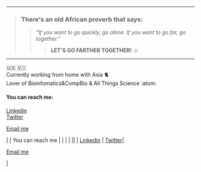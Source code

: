 

<!--
**KwameForbes/KwameForbes** is a ✨ _special_ ✨ repository because its `README.md` (this file) appears on your GitHub profile.

Here are some ideas to get you started:

- 🔭 I’m currently working on ...
- 🌱 I’m currently learning ...
- 👯 I’m looking to collaborate on ...
- 🤔 I’m looking for help with ...
- 💬 Ask me about ...
- 📫 How to reach me: ...
- 😄 Pronouns: ...
- ⚡ Fun fact: ...
-->
_____
>### **There's an old African proverb that says:**<br>
>>*“If you want to go quickly, go alone. If you want to go far, go together.”*<br>
>>>**LET'S GO FARTHER TOGETHER!** :relaxed:<br>
_____

:us: :us_virgin_islands:<br>Currently working from home with Asia :cat2: <br>Lover of Bioinfomatics&CompBio & All Things Science :atom: 

#### You can reach me:<br>
[Linkedin](https://www.linkedin.com/in/kwame-forbes-008451192/ "Kwame Forbes") <br>
[Twitter](https://twitter.com/kwame_forbes "@Kwame_Forbes") <br>
<p><a href="mailto:kwamek@email.unc.edu?Subject=Hi%20mate" target="_top">Email me</a></p>

| | You can reach me | |
| | ||
| [Linkedin](https://www.linkedin.com/in/kwame-forbes-008451192/ "Kwame Forbes") | [Twitter](https://twitter.com/kwame_forbes "@Kwame_Forbes")|<p><a href="mailto:kwamek@email.unc.edu?Subject=Hi%20mate" target="_top">Email me</a></p>|



